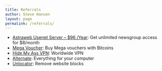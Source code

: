 ```yaml
---
title: Referrals
author: Steve Hansen
layout: page
permalink: /referrals/
---
```

* <a href="http://affiliate.astraweb.com/10883-2-3-2.html" target="_blank">Astraweb Usenet Server &#8211; $96 /Year</a>: Get unlimited newsgroup access for $8/month
* <a href="https://bitvoucher.co/affl/18RCYDmso5rUzpK6verZ51HuGCGxCFEvbd/" target="_blank">Mega Voucher</a>: Buy Mega vouchers with Bitcoins
* <a href="http://hidemyass.com/vpn/r1346/" target="_blank">Hide My Ass VPN</a>: Worldwide VPN
* <a href="http://clk.tradedoubler.com/click?p=63574&a=1392266&g=17086276" target="_blank">Alternate</a>: Everything for your computer
* <a href="https://unlocator.com/account/aff/go/jvxpuulvPQFJBpYNCvJE" target="_blank">Unlocator</a>: Remove website blocks